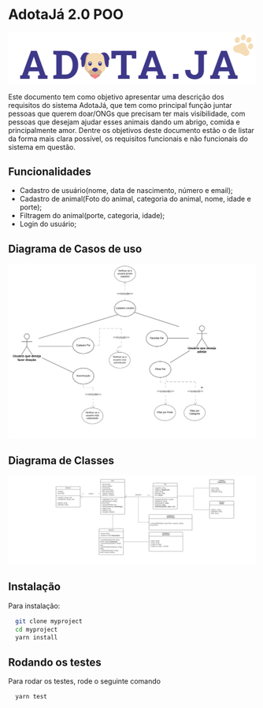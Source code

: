 # AdotaJá 2.0 POO

![Logo](/assets/logo.png)


Este documento tem como objetivo apresentar uma descrição dos requisitos do sistema AdotaJá, que tem como principal função juntar pessoas que querem doar/ONGs que precisam ter mais visibilidade, com pessoas que desejam ajudar esses animais dando um abrigo, comida e principalmente amor.
Dentre os objetivos deste documento estão o de listar da forma mais clara possível, os requisitos funcionais e não funcionais do sistema em questão.

## Funcionalidades

- Cadastro de usuário(nome, data de nascimento, número e email);
- Cadastro de animal(Foto do animal, categoria do animal, nome, idade e porte);
- Filtragem do animal(porte, categoria, idade);
- Login do usuário;

## Diagrama de Casos de uso
![Use case](/assets/use_case.png)

## Diagrama de Classes

![classes](assets/classes.png)

## Instalação

Para instalação: 

```bash
  git clone myproject 
  cd myproject
  yarn install
```
    
## Rodando os testes

Para rodar os testes, rode o seguinte comando

```bash
  yarn test 
```

